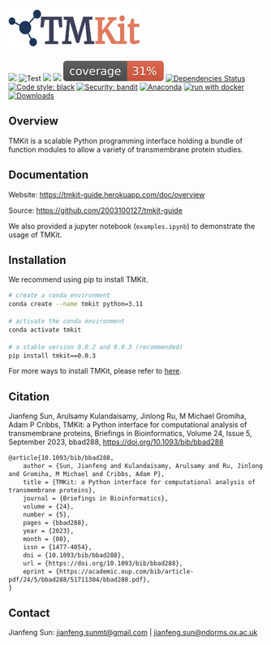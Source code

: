 <h1>
    <img src="https://github.com/2003100127/tmkit/blob/main/docs/source/img/tmkit_logo.png?raw=true" width="260" height="80">
    <br>
</h1>

![](https://img.shields.io/pypi/v/tmkit?logo=PyPI)
![Test](https://github.com/2003100127/tmkit/actions/workflows/test.yml/badge.svg)
![](https://img.shields.io/badge/last_released-Jul14._2023-green.svg)
![](https://img.shields.io/badge/tmkit-executable-519dd9.svg)
![Coverage Report](assets/images/coverage.svg)
[![Dependencies Status](https://img.shields.io/badge/dependencies-up%20to%20date-brightgreen.svg)](https://github.com/2003100127/tmkit/pulls?utf8=%E2%9C%93&q=is%3Apr%20author%3Aapp%2Fdependabot)
[![Code style: black](https://img.shields.io/badge/code%20style-black-000000.svg)](https://github.com/psf/black)
[![Security: bandit](https://img.shields.io/badge/security-bandit-green.svg)](https://github.com/PyCQA/bandit)
[![Anaconda](https://github.com/2003100127/tmkit/actions/workflows/conda.yml/badge.svg)](https://github.com/2003100127/tmkit/actions/workflows/conda.yml)
[![run with docker](https://img.shields.io/badge/run%20with-Docker-0db7ed?logo=docker)](https://www.docker.com/2003100127/tmkit)
[![Downloads](https://pepy.tech/badge/tmkitx)](https://pepy.tech/project/tmkitx)


<!-- ![Build](https://github.com/2003100127/tmkit/actions/workflows/build.yml/badge.svg) -->



## Overview

TMKit is a scalable Python programming interface holding a bundle of function modules to allow a variety of transmembrane protein studies.



## Documentation

Website: https://tmkit-guide.herokuapp.com/doc/overview

Source: https://github.com/2003100127/tmkit-guide

We also provided a jupyter notebook (`examples.ipynb`) to demonstrate the usage of TMKit.



## Installation

We recommend using pip to install TMKit.

```sh
# create a conda environment
conda create --name tmkit python=3.11

# activate the conda environment
conda activate tmkit

# a stable version 0.0.2 and 0.0.3 (recommended)
pip install tmkit==0.0.3
```

For more ways to install TMKit, please refer to [here](https://tmkit-guide.herokuapp.com/doc/overview).



## **Citation**

Jianfeng Sun, Arulsamy Kulandaisamy, Jinlong Ru, M Michael Gromiha, Adam P Cribbs, TMKit: a Python interface for computational analysis of transmembrane proteins, Briefings in Bioinformatics, Volume 24, Issue 5, September 2023, bbad288, https://doi.org/10.1093/bib/bbad288

```shell
@article{10.1093/bib/bbad288,
    author = {Sun, Jianfeng and Kulandaisamy, Arulsamy and Ru, Jinlong and Gromiha, M Michael and Cribbs, Adam P},
    title = {TMKit: a Python interface for computational analysis of transmembrane proteins},
    journal = {Briefings in Bioinformatics},
    volume = {24},
    number = {5},
    pages = {bbad288},
    year = {2023},
    month = {08},
    issn = {1477-4054},
    doi = {10.1093/bib/bbad288},
    url = {https://doi.org/10.1093/bib/bbad288},
    eprint = {https://academic.oup.com/bib/article-pdf/24/5/bbad288/51711304/bbad288.pdf},
}
```



## **Contact**

Jianfeng Sun: jianfeng.sunmt@gmail.com | jianfeng.sun@ndorms.ox.ac.uk
